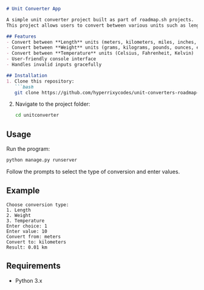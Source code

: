 

````markdown
# Unit Converter App

A simple unit converter project built as part of roadmap.sh projects.
This project allows users to convert between various units such as length, weight, and temperature.

## Features
- Convert between **Length** units (meters, kilometers, miles, inches, etc.)
- Convert between **Weight** units (grams, kilograms, pounds, ounces, etc.)
- Convert between **Temperature** units (Celsius, Fahrenheit, Kelvin)
- User-friendly console interface
- Handles invalid inputs gracefully

## Installation
1. Clone this repository:
   ```bash
   git clone https://github.com/hyperrixycodes/unit-converters-roadmap-sh.git
````

2. Navigate to the project folder:

   ```bash
   cd unitconverter
   ```

## Usage

Run the program:

```bash
python manage.py runserver
```

Follow the prompts to select the type of conversion and enter values.

## Example

```
Choose conversion type:
1. Length
2. Weight
3. Temperature
Enter choice: 1
Enter value: 10
Convert from: meters
Convert to: kilometers
Result: 0.01 km
```

## Requirements

* Python 3.x
